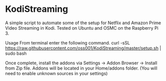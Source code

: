 # KodiStreaming
A simple script to automate some of the setup for Netflix and Amazon Prime Video Streaming in Kodi. Tested on Ubuntu and OSMC on the Raspberry Pi 3.

Usage
From terminal enter the following command.
curl -sSL https://raw.githubusercontent.com/oss001/KodiStreaming/master/setup.sh | sudo bash

Once complete, install the addons via Settings -> Addon Browser -> Install from Zip file.
Addons will be located in your Home/addons folder.
(You will need to enable unknown sources in your settings)
